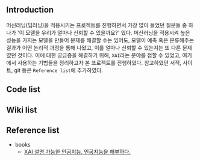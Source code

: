 ## Introduction

머신러닝(딥러닝)을 적용시키는 프로젝트를 진행하면서 가장 많이 들었던 질문들 중 하나가 '이 모델을 우리가 얼마나 신뢰할 수 있을까요?' 였다. 머신러닝을 적용시켜 높은 성능을 가지는 모델을 만들어 문제를 해결할 수는 있어도, 모델이 예측 혹은 분류해주는 결과가 어떤 논리적 과정을 통해 나왔고, 이를 얼마나 신뢰할 수 있는지는 또 다른 문제였던 것이다. 이에 대한 궁금증을 해결하기 위해, `XAI`라는 분야를 접할 수 있었고, 여기에서 사용하는 기법들을 정리하고자 본 프로젝트를 진행하였다. 참고하였던 서적, 사이트, git 등은 `Reference list`에 추가하였다.

## Code list

## Wiki list

## Reference list
- books
    - [XAI 설명 가능한 인공지능, 인공지능을 해부하다.](http://www.yes24.com/Product/Goods/89583774)